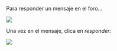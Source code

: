 Para responder un mensaje en el foro...

![](https://catedu.gitbooks.io/faq-aularagon/contenthttps://catedu.gitbooks.io/faq-aularagon/content/assets/Selección_392.png)

Una vez en el mensaje, clica en _responder:_

![](https://catedu.gitbooks.io/faq-aularagon/contenthttps://catedu.gitbooks.io/faq-aularagon/content/assets/Selección_391.png)

